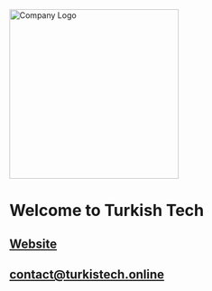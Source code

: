 <img src="https://turkistech.online/media/1k0gtr4q/turkistech-logo-original.svg" width="300" alt="Company Logo" />

# Welcome to Turkish Tech

## [Website](https://turkistech.online/)
## <contact@turkistech.online>
